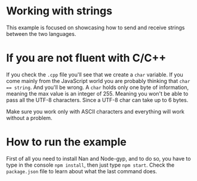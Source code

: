 # Working with strings

This example is focused on showcasing how to send and receive strings between the two languages.

# If you are not fluent with C/C++

If you check the `.cpp` file you'll see that we create a `char` variable. If you come mainly from the JavaScript world you are probably thinking that `char == string`. And you'll be wrong. A `char` holds only one byte of information, meaning the max value is an integer of 255. Meaning you won't be able to pass all the UTF-8 characters. Since a UTF-8 char can take up to 6 bytes.

Make sure you work only with ASCII characters and everything will work without a problem.

# How to run the example

First of all you need to install Nan and Node-gyp, and to do so, you have to type in the console `npm install`, then just type `npm start`. Check the `package.json` file to learn about what the last command does.